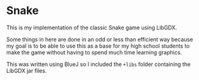 # Snake
This is my implementation of the classic Snake game using LibGDX.

Some things in here are done in an odd or less than efficient way because my goal is to be able to use this as a base for my high school students to make the game without having to spend much time learning graphics.

This was written using BlueJ so I included the `+libs` folder containing the LibGDX jar files.
